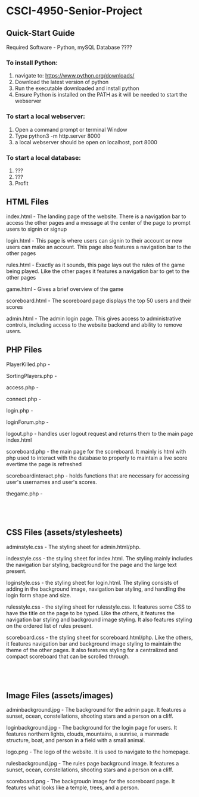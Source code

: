 # CSCI-4950-Senior-Project

## Quick-Start Guide
Required Software - Python, mySQL Database ????

### To install Python:
1. navigate to: https://www.python.org/downloads/
2. Download the latest version of python
3. Run the executable downloaded and install python
4. Ensure Python is installed on the PATH as it will be needed to start the webserver 

### To start a local webserver:

1. Open a command prompt or terminal Window
2. Type python3 -m http.server 8000
3. a local webserver should be open on localhost, port 8000

### To start a local database:
1. ???
2. ???
3. Profit


## HTML Files
index.html - The landing page of the website. There is a navigation bar to access the other pages and a message at the center of the page to prompt users to signin or signup

login.html - This page is where users can signin to their account or new users can make an account. This page also features a navigation bar to the other pages

rules.html - Exactly as it sounds, this page lays out the rules of the game being played. Like the other pages it features a navigation bar to get to the other pages

game.html - Gives a brief overview of the game

scoreboard.html - The scoreboard page displays the top 50 users and their scores

admin.html - The admin login page. This gives access to administrative controls, including access to the website backend and ability to remove users.

## PHP Files
PlayerKilled.php - 

SortingPlayers.php - 

access.php - 

connect.php - 

login.php - 

loginForum.php - 

logout.php - handles user logout request and returns them to the main page index.html

scoreboard.php - the main page for the scoreboard. It mainly is html with php used to interact with the database to properly to maintain a live score evertime the page is refreshed

scoreboardinteract.php - holds functions that are necessary for accessing user's usernames and user's scores.

thegame.php - 

## <br>
## CSS Files (assets/stylesheets)

adminstyle.css - The styling sheet for admin.html/php. 

indexstyle.css - the styling sheet for index.html. The styling mainly includes the navigation bar styling, background for the page and the large text present.

loginstyle.css - the styling sheet for login.html. The styling consists of adding in the background image, navigation bar styling, and handling the login form shape and size.

rulesstyle.css - the styling sheet for rulesstyle.css. It features some CSS to have the title on the page to be typed. Like the others, it features the navigation bar styling and background image styling. It also features styling on the ordered list of rules present.

scoreboard.css - the styling sheet for scoreboard.html/php. Like the others, it features navigation bar and background image styling to maintain the theme of the other pages. It also features styling for a centralized and compact scoreboard that can be scrolled through.

## <br>
## Image Files (assets/images)

adminbackground.jpg - The background for the admin page. It features a sunset, ocean, constellations, shooting stars and a person on a cliff.

loginbackground.jpg - The background for the login page for users. It features northern lights, clouds, mountains, a sunrise, a manmade structure, boat, and person in a field with a small animal.

logo.png - The logo of the website. It is used to navigate to the homepage.

rulesbackground.jpg - The rules page background image. It features a sunset, ocean, constellations, shooting stars and a person on a cliff.

scoreboard.png - The backgroudn image for the scoreboard page. It features what looks like a temple, trees, and a person.